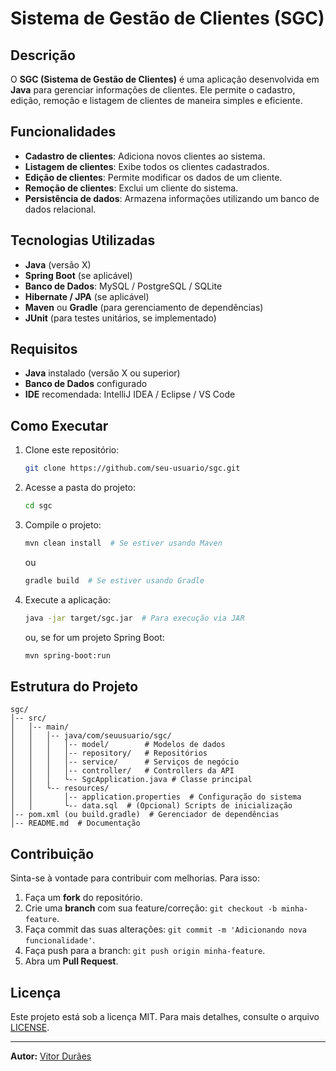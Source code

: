 # Sistema de Gestão de Clientes (SGC)

## Descrição
O **SGC (Sistema de Gestão de Clientes)** é uma aplicação desenvolvida em **Java** para gerenciar informações de clientes. Ele permite o cadastro, edição, remoção e listagem de clientes de maneira simples e eficiente.

## Funcionalidades
- **Cadastro de clientes**: Adiciona novos clientes ao sistema.
- **Listagem de clientes**: Exibe todos os clientes cadastrados.
- **Edição de clientes**: Permite modificar os dados de um cliente.
- **Remoção de clientes**: Exclui um cliente do sistema.
- **Persistência de dados**: Armazena informações utilizando um banco de dados relacional.

## Tecnologias Utilizadas
- **Java** (versão X)
- **Spring Boot** (se aplicável)
- **Banco de Dados**: MySQL / PostgreSQL / SQLite
- **Hibernate / JPA** (se aplicável)
- **Maven** ou **Gradle** (para gerenciamento de dependências)
- **JUnit** (para testes unitários, se implementado)

## Requisitos
- **Java** instalado (versão X ou superior)
- **Banco de Dados** configurado
- **IDE** recomendada: IntelliJ IDEA / Eclipse / VS Code

## Como Executar
1. Clone este repositório:
   ```sh
   git clone https://github.com/seu-usuario/sgc.git
   ```
2. Acesse a pasta do projeto:
   ```sh
   cd sgc
   ```
3. Compile o projeto:
   ```sh
   mvn clean install  # Se estiver usando Maven
   ```
   ou
   ```sh
   gradle build  # Se estiver usando Gradle
   ```
4. Execute a aplicação:
   ```sh
   java -jar target/sgc.jar  # Para execução via JAR
   ```
   ou, se for um projeto Spring Boot:
   ```sh
   mvn spring-boot:run
   ```

## Estrutura do Projeto
```
sgc/
│-- src/
│   │-- main/
│   │   │-- java/com/seuusuario/sgc/
│   │   │   │-- model/        # Modelos de dados
│   │   │   │-- repository/   # Repositórios
│   │   │   │-- service/      # Serviços de negócio
│   │   │   │-- controller/   # Controllers da API
│   │   │   └-- SgcApplication.java # Classe principal
│   │   └-- resources/
│   │       │-- application.properties  # Configuração do sistema
│   │       └-- data.sql  # (Opcional) Scripts de inicialização
│-- pom.xml (ou build.gradle)  # Gerenciador de dependências
│-- README.md  # Documentação
```

## Contribuição
Sinta-se à vontade para contribuir com melhorias. Para isso:
1. Faça um **fork** do repositório.
2. Crie uma **branch** com sua feature/correção: `git checkout -b minha-feature`.
3. Faça commit das suas alterações: `git commit -m 'Adicionando nova funcionalidade'`.
4. Faça push para a branch: `git push origin minha-feature`.
5. Abra um **Pull Request**.

## Licença
Este projeto está sob a licença MIT. Para mais detalhes, consulte o arquivo [LICENSE](LICENSE).

---
**Autor:** [Vitor Durães](https://github.com/seu-usuario)

